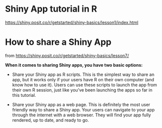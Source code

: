 # Shiny App tutorial in R

https://shiny.posit.co/r/getstarted/shiny-basics/lesson1/index.html

# How to share a Shiny App

from https://shiny.posit.co/r/getstarted/shiny-basics/lesson7/

**When it comes to sharing Shiny apps, you have two basic options:**

- Share your Shiny app as R scripts. This is the simplest way to share an app, but it works only if your users have R on their own computer (and know how to use it). Users can use these scripts to launch the app from their own R session, just like you’ve been launching the apps so far in this tutorial.

- Share your Shiny app as a web page. This is definitely the most user friendly way to share a Shiny app. Your users can navigate to your app through the internet with a web browser. They will find your app fully rendered, up to date, and ready to go.
